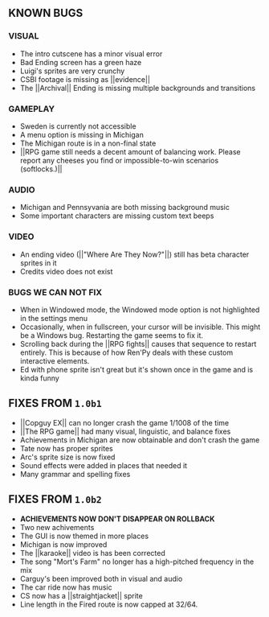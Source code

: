 ## KNOWN BUGS
### VISUAL
* The intro cutscene has a minor visual error
* Bad Ending screen has a green haze
* Luigi's sprites are very crunchy
* CSBI footage is missing as ||evidence||
* The ||Archival|| Ending is missing multiple backgrounds and transitions
### GAMEPLAY
* Sweden is currently not accessible
* A menu option is missing in Michigan
* The Michigan route is in a non-final state
* ||RPG game still needs a decent amount of balancing work. Please report any cheeses you find or impossible-to-win scenarios (softlocks.)||
### AUDIO
* Michigan and Pennsyvania are both missing background music
* Some important characters are missing custom text beeps
### VIDEO
* An ending video (||"Where Are They Now?"||) still has beta character sprites in it
* Credits video does not exist

### BUGS WE CAN NOT FIX
* When in Windowed mode, the Windowed mode option is not highlighted in the settings menu
* Occasionally, when in fullscreen, your cursor will be invisible. This might be a Windows bug. Restarting the game seems to fix it.
* Scrolling back during the ||RPG fights|| causes that sequence to restart entirely. This is because of how Ren'Py deals with these custom interactive elements.
* Ed with phone sprite isn't great but it's shown once in the game and is kinda funny

## FIXES FROM `1.0b1`
* ||Copguy EX|| can no longer crash the game 1/1008 of the time
* ||The RPG game|| had many visual, linguistic, and balance fixes
* Achievements in Michigan are now obtainable and don't crash the game
* Tate now has proper sprites
* Arc's sprite size is now fixed
* Sound effects were added in places that needed it
* Many grammar and spelling fixes

## FIXES FROM `1.0b2`
* **ACHIEVEMENTS NOW DON'T DISAPPEAR ON ROLLBACK**
* Two new achivements
* The GUI is now themed in more places
* Michigan is now improved
* The ||karaoke|| video is has been corrected
* The song "Mort's Farm" no longer has a high-pitched frequency in the mix
* Carguy's been improved both in visual and audio
* The car ride now has music
* CS now has a ||straightjacket|| sprite
* Line length in the Fired route is now capped at 32/64.
